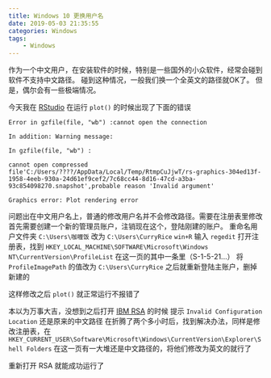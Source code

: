 ```yaml
---
title: Windows 10 更换用户名
date: 2019-05-03 21:35:55
categories: Windows
tags:
	- Windows
---
```


作为一个中文用户，在安装软件的时候，特别是一些国外的小众软件，经常会碰到软件不支持中文路径。
碰到这种情况，一般我们换一个全英文的路径就OK了。
但是，偶尔会有一些极端情况。

今天我在 [RStudio](https://www.rstudio.com/) 在运行 `plot()` 的时候出现了下面的错误
```
Error in gzfile(file, "wb") :cannot open the connection

In addition: Warning message:

In gzfile(file, "wb") :

cannot open compressed file'C:/Users/????/AppData/Local/Temp/RtmpCuJjwT/rs-graphics-304ed13f-1958-4eeb-930a-24d61ef9cef2/7c68cc44-8d16-47cd-a3ba-93c854098270.snapshot',probable reason 'Invalid argument'

Graphics error: Plot rendering error

```
问题出在中文用户名上，普通的修改用户名并不会修改路径。需要在注册表里修改
首先需要创建一个新的管理员账户，注销现在这个，登陆刚建的账户。
重命名用户文件夹 `C:\Users\咖喱饭` 改为 `C:\Users\CurryRice`
`win+R` 输入 `regedit` 打开注册表，找到
`HKEY_LOCAL_MACHINE\SOFTWARE\Microsoft\Windows NT\CurrentVersion\ProfileList`
在这一页的其中一条里（S-1-5-21...）
将 `ProfileImagePath` 的值改为 `C:\Users\CurryRice`
之后就重新登陆主账户，删掉新建的

这样修改之后 `plot()` 就正常运行不报错了

本以为万事大吉，没想到之后打开 [IBM RSA](https://www.ibm.com/developerworks/cn/rational/kunal/index.html) 的时候
提示 `Invalid Configuration Location` 还是原来的中文路径
在折腾了两个多小时后，找到解决办法，同样是修改注册表，在
`HKEY_CURRENT_USER\Software\Microsoft\Windows\CurrentVersion\Explorer\Shell Folders`
在这一页有一大堆还是中文路径的，将他们修改为英文的就行了

重新打开 RSA 就能成功运行了
